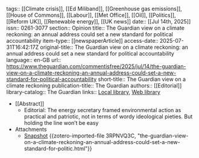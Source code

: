 tags:: [[Climate crisis]], [[Ed Miliband]], [[Greenhouse gas emissions]], [[House of Commons]], [[Labour]], [[Met Office]], [[Oil]], [[Politics]], [[Reform UK]], [[Renewable energy]], [[UK news]]
date:: [[Jul 14th, 2025]]
issn:: 0261-3077
section:: Opinion
title:: The Guardian view on a climate reckoning: an annual address could set a new standard for political accountability
item-type:: [[newspaperArticle]]
access-date:: 2025-07-31T16:42:17Z
original-title:: The Guardian view on a climate reckoning: an annual address could set a new standard for political accountability
language:: en-GB
url:: https://www.theguardian.com/commentisfree/2025/jul/14/the-guardian-view-on-a-climate-reckoning-an-annual-address-could-set-a-new-standard-for-political-accountability
short-title:: The Guardian view on a climate reckoning
publication-title:: The Guardian
authors:: [[Editorial]]
library-catalog:: The Guardian
links:: [Local library](zotero://select/library/items/RPAL8FFA), [Web library](https://www.zotero.org/users/46463/items/RPAL8FFA)

- [[Abstract]]
	- Editorial: The energy secretary framed environmental action as practical and patriotic, not in terms of wordy ideological pieties. But holding the line won’t be easy
- Attachments
	- [Snapshot](https://www.theguardian.com/commentisfree/2025/jul/14/the-guardian-view-on-a-climate-reckoning-an-annual-address-could-set-a-new-standard-for-political-accountability) {{zotero-imported-file 3RPNVQ3C, "the-guardian-view-on-a-climate-reckoning-an-annual-address-could-set-a-new-standard-for-politic.html"}}